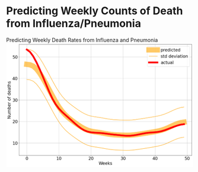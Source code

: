 # Predicting Weekly Counts of Death from Influenza/Pneumonia
Predicting Weekly Death Rates from Influenza and Pneumonia
<img src="images/Influenza Pneumonia Prediction.png"/>
